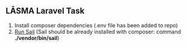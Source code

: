 ## LĀSMA Laravel Task

1. Install composer dependencies (.env file has been added to repo)
2. [Run Sail](https://laravel.com/docs/9.x/sail) (Sail should be already installed with composer: command **./vendor/bin/sail**)